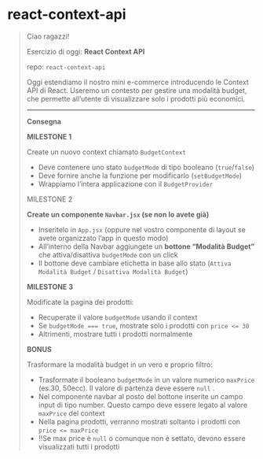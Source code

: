 # react-context-api
> Ciao ragazzi!
> 
> Esercizio di oggi: **React Context API**
> 
> repo: `react-context-api`
> 
> Oggi estendiamo il nostro mini e-commerce introducendo le Context API di React.
> Useremo un contesto per gestire una modalità budget, che permette all’utente di visualizzare solo i prodotti più economici.
> 
> ---
> 
> **Consegna**
> 
> **MILESTONE 1**
> 
> Create un nuovo context chiamato `BudgetContext`
> 
> - Deve contenere uno stato `budgetMode` di tipo booleano (`true`/`false`)
> - Deve fornire anche la funzione per modificarlo (`setBudgetMode`)
> - Wrappiamo l’intera applicazione con il `BudgetProvider`
> 
> MILESTONE 2
> 
> **Create un componente `Navbar.jsx` (se non lo avete già)**
> 
> - Inseritelo in `App.jsx` (oppure nel vostro componente di layout se avete organizzato l’app in questo modo)
> - All’interno della Navbar aggiungete un **bottone “Modalità Budget”** che attiva/disattiva `budgetMode` con un click
> - Il bottone deve cambiare etichetta in base allo stato (`Attiva Modalità Budget` / `Disattiva Modalità Budget`)
> 
> **MILESTONE 3**
> 
> Modificate la pagina dei prodotti:
> 
> - Recuperate il valore `budgetMode` usando il context
> - Se `budgetMode === true`, mostrate solo i prodotti con `price <= 30`
> - Altrimenti, mostrare tutti i prodotti normalmente
> 
> **BONUS**
> 
>  Trasformare la modalità budget in un vero e proprio filtro:
> 
> - Trasformate il booleano `budgetMode` in un valore numerico `maxPrice` (es.30, 50ecc). Il valore di partenza deve essere `null` .
> - Nel componente navbar al posto del bottone inserite un campo input di tipo number. Questo campo deve essere legato al valore `maxPrice` del context
> - Nella pagina prodotti, verranno mostrati soltanto i prodotti con `price <= maxPrice`
> - ‼️Se max price è `null` o comunque non è settato, devono essere visualizzati tutti i prodotti